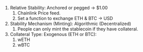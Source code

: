 1. Relative Stability: Anchored or pegged -> $1.00
   1. Chainlink Price feed.
   2. Set a function to exchange ETH & BTC -> USD
2. Stability Mechanism (Minting): Algorithmic (Decentralized)
   1. People can only mint the stablecoin if they have collateral.
3. Collateral Type: Exogenous (ETH or BTC):
    1. wETH
    2. wBTC